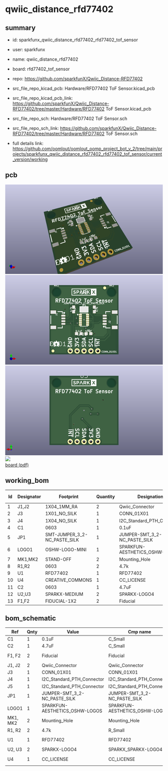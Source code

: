 # qwiic_distance_rfd77402
 
## summary 
* id: sparkfunx_qwiic_distance_rfd77402_rfd77402_tof_sensor
* user: sparkfunx
* name: qwiic_distance_rfd77402
* board: rfd77402_tof_sensor
* repo: https://github.com/sparkfunX/Qwiic_Distance-RFD77402
* src_file_repo_kicad_pcb: Hardware/RFD77402 ToF Sensor.kicad_pcb
* src_file_repo_kicad_pcb_link: https://github.com/sparkfunX/Qwiic_Distance-RFD77402/tree/master/Hardware/RFD77402 ToF Sensor.kicad_pcb


* src_file_repo_sch: Hardware/RFD77402 ToF Sensor.sch
* src_file_repo_sch_link: https://github.com/sparkfunX/Qwiic_Distance-RFD77402/tree/master/Hardware/RFD77402 ToF Sensor.sch
* full details link: https://github.com/oomlout/oomlout_oomp_project_bot_v_2/tree/main/projects/sparkfunx_qwiic_distance_rfd77402_rfd77402_tof_sensor/current_version/working  



## pcb  
![](working_3d_600.png) 
![](working_3d_front_600.png)  
![](working_3d_back_600.png)  
![](working_600.png)  
[board (pdf)](working.pdf)  

## working_bom
| Id | Designator | Footprint | Quantity | Designation | Supplier and ref |  | None | 
| --- | --- | --- | --- | --- | --- | --- | --- | 
| 1 | J1,J2 | 1X04_1MM_RA | 2 | Qwiic_Connector |  |  | [''] | 
| 2 | J3 | 1X01_NO_SILK | 1 | CONN_01X01 |  |  | [''] | 
| 3 | J4 | 1X04_NO_SILK | 1 | I2C_Standard_PTH_Connector |  |  | [''] | 
| 4 | C1 | 0603 | 1 | 0.1uF |  |  | [''] | 
| 5 | JP1 | SMT-JUMPER_3_2-NC_PASTE_SILK | 1 | JUMPER-SMT_3_2-NC_PASTE_SILK |  |  | [''] | 
| 6 | LOGO1 | OSHW-LOGO-MINI | 1 | SPARKFUN-AESTHETICS_OSHW-LOGOS |  |  | [''] | 
| 7 | MK1,MK2 | STAND-OFF | 2 | Mounting_Hole |  |  | [''] | 
| 8 | R1,R2 | 0603 | 2 | 4.7k |  |  | [''] | 
| 9 | U1 | RFD77402 | 1 | RFD77402 |  |  | [''] | 
| 10 | U4 | CREATIVE_COMMONS | 1 | CC_LICENSE |  |  | [''] | 
| 11 | C2 | 0603 | 1 | 4.7uF |  |  | [''] | 
| 12 | U2,U3 | SPARKX-MEDIUM | 2 | SPARKX-LOGO4 |  |  | [''] | 
| 13 | F1,F2 | FIDUCIAL-1X2 | 2 | Fiducial |  |  | [''] | 


## bom_schematic
| Ref | Qnty | Value | Cmp name | Footprint | Description | Vendor | DNP | 
| --- | --- | --- | --- | --- | --- | --- | --- | 
| C1 | 1 | 0.1uF | C_Small | SparkFun-Capacitors:0603 |  |  |  | 
| C2 | 1 | 4.7uF | C_Small | SparkFun-Capacitors:0603 |  |  |  | 
| F1, F2 | 2 | Fiducial | Fiducial | SparkFun-KiCad-Aesthetics:FIDUCIAL-1X2 |  |  |  | 
| J1, J2 | 2 | Qwiic_Connector | Qwiic_Connector | SparkX:1X04_1MM_RA |  |  |  | 
| J3 | 1 | CONN_01X01 | CONN_01X01 | SparkX:1X01_NO_SILK |  |  |  | 
| J4 | 1 | I2C_Standard_PTH_Connector | I2C_Standard_PTH_Connector | SparkX:1X04_NO_SILK |  |  |  | 
| J5 | 1 | I2C_Standard_PTH_Connector | I2C_Standard_PTH_Connector |  |  |  |  | 
| JP1 | 1 | JUMPER-SMT_3_2-NC_PASTE_SILK | JUMPER-SMT_3_2-NC_PASTE_SILK |  |  |  |  | 
| LOGO1 | 1 | SPARKFUN-AESTHETICS_OSHW-LOGOS | SPARKFUN-AESTHETICS_OSHW-LOGOS | SparkFun-Aesthetics:OSHW-LOGO-MINI |  |  |  | 
| MK1, MK2 | 2 | Mounting_Hole | Mounting_Hole | SparkFun-Hardware:STAND-OFF |  |  |  | 
| R1, R2 | 2 | 4.7k | R_Small | SparkFun-Resistors:0603 |  |  |  | 
| U1 | 1 | RFD77402 | RFD77402 | SparkFun_Kicad-Sensors:RFD77402 |  |  |  | 
| U2, U3 | 2 | SPARKX-LOGO4 | SPARKX_SPARKX-LOGO4 | SparkX:SPARKX-MEDIUM |  |  |  | 
| U4 | 1 | CC_LICENSE | CC_LICENSE | SparkFun-Aesthetics:CREATIVE_COMMONS |  |  |  | 



